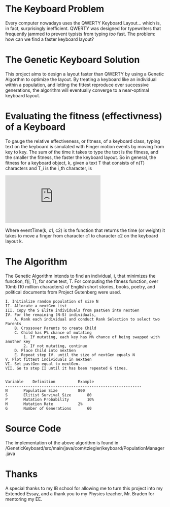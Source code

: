 # The Keyboard Problem
Every computer nowadays uses the QWERTY Keyboard Layout... which is, in fact, surprisingly inefficient. QWERTY was designed for typewriters that frequently jammed to prevent typists from typing _too_ fast. The problem: how can we find a faster keyboard layout? 

# The Genetic Keyboard Solution
This project aims to design a layout faster than QWERTY by using a Genetic Algorthm to optimize the layout. By treating a keyboard like an individual within a population, and letting the fittest reproduce over successive generations, the algorithm will eventually converge to a near-optimal keyboard layout. 

# Evaluating the fitness (effectivness) of a Keyboard
To gauge the relative effectiveness, or fitness, of a keyboard class, typing text on the keyboard is simulated with Finger motion events by moving from key to key. The sum of the time it takes to type the text is the fitness, and the smaller the fitness, the faster the keyboard layout. So in general, the fitness for a keyboard object, k, given a text T that consists of n(T) characters and T_i is the i_th character, is 

![equation](http://latex.codecogs.com/gif.latex?f%28k%2CT%29%3D%5Csum%5E%7Bn%28T%29-1%7D_%7Bi%3D1%7DeventTime%28k%2C%20T_i%2CT_%7Bi&plus;1%7D%29)

Where eventTime(k, c1, c2) is the function that returns the time (or weight) it takes to move a finger from character c1 to character c2 on the keyboard layout k. 

# The Algorithm
The Genetic Algorithm intends to find an individual, i, that minimizes the function, f(i, T), for some text, T. For computing the fitness function, over 10mb (10 million characters) of English short stories, books, poetry, and political documents from Project Gutenberg were used. 

```
I. Initialize random population of size N
II. Allocate a nextGen List
III. Copy the S Elite individuals from pastGen into nextGen
IV. For the remaining (N-S) individuals, 
	A. Rank each individual and conduct Rank Selection to select two Parents
	B. Crossover Parents to create Child
	C. Child has P% chance of mutating
		1. If mutating, each key has M% chance of being swapped with another key
		2. If not mutating, continue
	D. Place Child into nextGen
	E. Repeat step IV. until the size of nextGen equals N
V. Plot fittest individuals in nextGen
VI. Set pastGen equal to nextGen. 
VII. Go to step II until it has been repeated G times.


Variable 	Definition			Example
------------------------------------------------------------
N		Population Size			800
S		Elitist Survival Size		80
P		Mutation Probability		10%
M		Mutation Rate			2%
G		Number of Generations		60
```
# Source Code
The implementation of the above algorithm is found in /GeneticKeyboard/src/main/java/com/tziegler/keyboard/PopulationManager.java

# Thanks
A special thanks to my IB school for allowing me to turn this project into my Extended Essay, and a thank you to my Physics teacher, Mr. Braden for mentoring my EE. 
